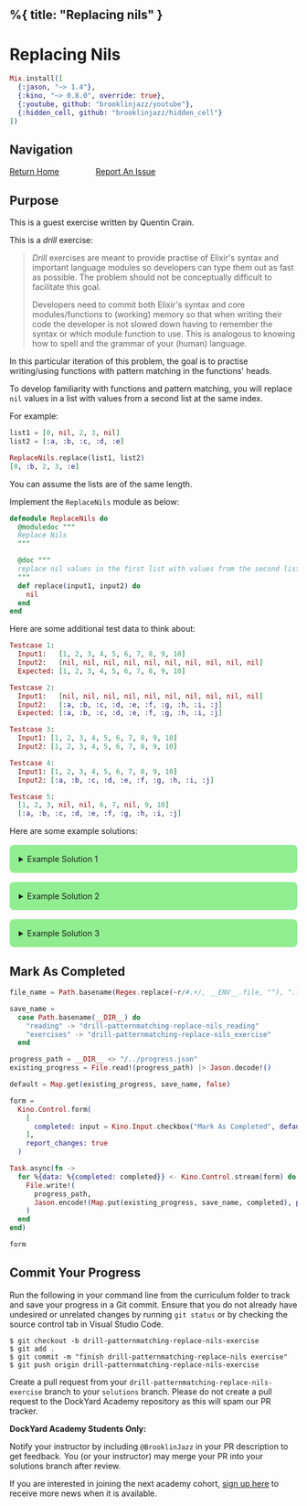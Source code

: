 %{
  title: "Replacing nils"
}
---
# Replacing Nils

```elixir
Mix.install([
  {:jason, "~> 1.4"},
  {:kino, "~> 0.8.0", override: true},
  {:youtube, github: "brooklinjazz/youtube"},
  {:hidden_cell, github: "brooklinjazz/hidden_cell"}
])
```

## Navigation

[Return Home](../start.livemd)<span style="padding: 0 30px"></span>
[Report An Issue](https://github.com/DockYard-Academy/beta_curriculum/issues/new?assignees=&labels=&template=issue.md&title=)

## Purpose

This is a guest exercise written by Quentin Crain.

This is a *drill* exercise:

> *Drill* exercises are meant to provide practise of Elixir's
> syntax and important language modules so developers can
> type them out as fast as possible.
> The problem should not be conceptually difficult to
> facilitate this goal.
> 
> Developers need to commit both Elixir's syntax and core
> modules/functions to (working) memory so that when writing
> their code the developer is not slowed down having to
> remember the syntax or which module function to use. This
> is analogous to knowing how to spell and the grammar of
> your (human) language.

In this particular iteration of this problem, the goal is
to practise writing/using functions with pattern matching
in the functions' heads.

To develop familiarity with functions and pattern matching,
you will replace `nil` values in a list with values from a
second list at the same index.

For example:

```elixir
list1 = [0, nil, 2, 3, nil]
list2 = [:a, :b, :c, :d, :e]

ReplaceNils.replace(list1, list2)
[0, :b, 2, 3, :e]
```

You can assume the lists are of the same length.

Implement the `ReplaceNils` module as below:

```elixir
defmodule ReplaceNils do
  @moduledoc """
  Replace Nils
  """

  @doc """
  replace nil values in the first list with values from the second list in the same position.
  """
  def replace(input1, input2) do
    nil
  end
end
```

Here are some additional test data to think about:

<!-- livebook:{"force_markdown":true} -->

```elixir
Testcase 1:
  Input1:   [1, 2, 3, 4, 5, 6, 7, 8, 9, 10]
  Input2:   [nil, nil, nil, nil, nil, nil, nil, nil, nil, nil]
  Expected: [1, 2, 3, 4, 5, 6, 7, 8, 9, 10]

Testcase 2:
  Input1:   [nil, nil, nil, nil, nil, nil, nil, nil, nil, nil]
  Input2:   [:a, :b, :c, :d, :e, :f, :g, :h, :i, :j]
  Expected: [:a, :b, :c, :d, :e, :f, :g, :h, :i, :j]

Testcase 3:
  Input1: [1, 2, 3, 4, 5, 6, 7, 8, 9, 10]
  Input2: [1, 2, 3, 4, 5, 6, 7, 8, 9, 10]

Testcase 4:
  Input1: [1, 2, 3, 4, 5, 6, 7, 8, 9, 10]
  Input2: [:a, :b, :c, :d, :e, :f, :g, :h, :i, :j]

Testcase 5:
  [1, 2, 3, nil, nil, 6, 7, nil, 9, 10]
  [:a, :b, :c, :d, :e, :f, :g, :h, :i, :j]
```

Here are some example solutions:

<details style="background-color: lightgreen; padding: 1rem; border-radius: 0.5rem; margin: 1rem 0;">
<summary>Example Solution 1</summary>

```elixir
defmodule ReplaceNils do
  def replace([i1|input1], [i2|input2]) do
    if input1 == [] do
      if i1 == nil, do: [i2], else: [i1]
    else
      [if i1 == nil, do: [i2], else: [i1]] ++ replace(input1, input2)
    end
  end
end
```

</details>

<details style="background-color: lightgreen; padding: 1rem; border-radius: 0.5rem; margin: 1rem 0;">
<summary>Example Solution 2</summary>

```elixir
defmodule ReplaceNils do
  def replace([a|as], [b|bs]) do
    case as do
      [] -> [a || b]
      _  -> [a || b] ++ replace(as, bs)
    end
  end
end
```

</details>

<details style="background-color: lightgreen; padding: 1rem; border-radius: 0.5rem; margin: 1rem 0;">
<summary>Example Solution 3</summary>

```elixir
defmodule ReplaceNils do
  def replace(as, bs, acc \\ [])

  def replace([], [], acc), do: Enum.reverse(acc)
  def replace([nil|as], [b|bs], acc), do: replace(as, bs, [b|acc])
  def replace([a|as], [_b|bs], acc), do: replace(as, bs, [a|acc])
end
```

</details>

## Mark As Completed

<!-- livebook:{"attrs":{"source":"file_name = Path.basename(Regex.replace(~r/#.+/, __ENV__.file, \"\"), \".livemd\")\n\nsave_name =\n  case Path.basename(__DIR__) do\n    \"reading\" -> \"drill-patternmatching-replace-nils_reading\"\n    \"exercises\" -> \"drill-patternmatching-replace-nils_exercise\"\n  end\n\nprogress_path = __DIR__ <> \"/../progress.json\"\nexisting_progress = File.read!(progress_path) |> Jason.decode!()\n\ndefault = Map.get(existing_progress, save_name, false)\n\nform =\n  Kino.Control.form(\n    [\n      completed: input = Kino.Input.checkbox(\"Mark As Completed\", default: default)\n    ],\n    report_changes: true\n  )\n\nTask.async(fn ->\n  for %{data: %{completed: completed}} <- Kino.Control.stream(form) do\n    File.write!(\n      progress_path,\n      Jason.encode!(Map.put(existing_progress, save_name, completed), pretty: true)\n    )\n  end\nend)\n\nform","title":"Track Your Progress"},"chunks":null,"kind":"Elixir.HiddenCell","livebook_object":"smart_cell"} -->

```elixir
file_name = Path.basename(Regex.replace(~r/#.+/, __ENV__.file, ""), ".livemd")

save_name =
  case Path.basename(__DIR__) do
    "reading" -> "drill-patternmatching-replace-nils_reading"
    "exercises" -> "drill-patternmatching-replace-nils_exercise"
  end

progress_path = __DIR__ <> "/../progress.json"
existing_progress = File.read!(progress_path) |> Jason.decode!()

default = Map.get(existing_progress, save_name, false)

form =
  Kino.Control.form(
    [
      completed: input = Kino.Input.checkbox("Mark As Completed", default: default)
    ],
    report_changes: true
  )

Task.async(fn ->
  for %{data: %{completed: completed}} <- Kino.Control.stream(form) do
    File.write!(
      progress_path,
      Jason.encode!(Map.put(existing_progress, save_name, completed), pretty: true)
    )
  end
end)

form
```

## Commit Your Progress

Run the following in your command line from the curriculum folder to track and save your progress in a Git commit.
Ensure that you do not already have undesired or unrelated changes by running `git status` or by checking the source control tab in Visual Studio Code.

```
$ git checkout -b drill-patternmatching-replace-nils-exercise
$ git add .
$ git commit -m "finish drill-patternmatching-replace-nils exercise"
$ git push origin drill-patternmatching-replace-nils-exercise
```

Create a pull request from your `drill-patternmatching-replace-nils-exercise` branch to your `solutions` branch.
Please do not create a pull request to the DockYard Academy repository as this will spam our PR tracker.

**DockYard Academy Students Only:**

Notify your instructor by including `@BrooklinJazz` in your PR description to get feedback.
You (or your instructor) may merge your PR into your solutions branch after review.

If you are interested in joining the next academy cohort, [sign up here](https://academy.dockyard.com/) to receive more news when it is available.

